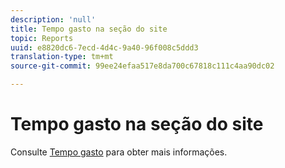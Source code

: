 ```yaml
---
description: 'null'
title: Tempo gasto na seção do site
topic: Reports
uuid: e8820dc6-7ecd-4d4c-9a40-96f008c5ddd3
translation-type: tm+mt
source-git-commit: 99ee24efaa517e8da700c67818c111c4aa90dc02

---
```



# Tempo gasto na seção do site

Consulte [Tempo gasto](reports-time-spent-on-page.md) para obter mais informações.
